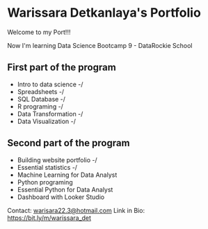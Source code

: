 # Warissara Detkanlaya's Portfolio
Welcome to my Port!!!

Now I'm learning Data Science Bootcamp 9 - DataRockie School

## First part of the program

- Intro to data science -/
- Spreadsheets -/
- SQL Database -/
- R programing -/
- Data Transformation -/
- Data Visualization -/

## Second part of the program

- Building website portfolio -/
- Essential statistics -/
- Machine Learning for Data Analyst
- Python programing
- Essential Python for Data Analyst
- Dashboard with Looker Studio

Contact: warisara22.3@hotmail.com
Link in Bio: https://bit.ly/m/warissara_det
